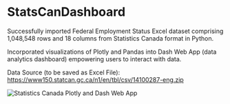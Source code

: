 # StatsCanDashboard
Successfully imported Federal Employment Status Excel dataset comprising 1,048,548 rows and 18 columns from Statistics Canada format in Python. 

Incorporated visualizations of Plotly and Pandas into Dash Web App (data analytics dashboard) empowering users to interact with data.

Data Source (to be saved as Excel File): https://www150.statcan.gc.ca/n1/en/tbl/csv/14100287-eng.zip

![Statistics Canada Plotly and Dash Web App ](https://github.com/haanisyed/StatisticsCanadaEmploymentStatusDataWebApp/assets/116673121/5a16d922-cde1-4b3c-bd99-215758920e5e)
